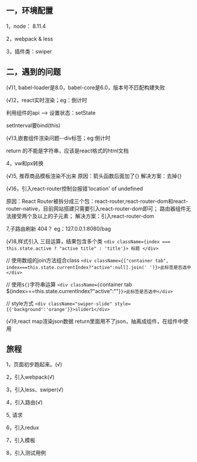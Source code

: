 ## 一，环境配置
1，node： 8.11.4

2，webpack & less 

3，插件类：swiper

## 二，遇到的问题
(√)1, babel-loader是8.0，babel-core是6.0，版本号不匹配构建失败

(√)2，react实时渲染；eg：倒计时

利用组件的api --> 设置状态：setState

setInterval要bind(this)

(√)3,嵌套组件渲染问题--div标签；eg:倒计时

return 的不能是字符串，应该是react格式的html文档

4，vw和px转换


(√)5, 推荐商品模板渲染不出来
原因：箭头函数后面加了{}
解决方案：去掉{}

(√)6，引入react-router控制台报错'location' of undefined

原因：React Router被拆分成三个包：react-router,react-router-dom和react-router-native，目前网站搭建只需要引入react-router-dom即可； 路由器组件无法接受两个及以上的子元素；
解决方案：引入react-router-dom

7,子路由刷新 404？
eg：127.0.0.1:8080/bag



(√)8,样式引入
 三目运算，结果包含多个类 
 `<div className={index === this.state.active ? "active title" : 'title'}> 标题 </div> `
 
 // 使用数组的join方法组合class 
 `<div className={["container tab", index===this.state.currentIndex?"active":null].join(' ')}>此标签是否选中</div> `
 
 // 使用`${}`字符串运算 
 `<div className={`container tab ${index===this.state.currentIndex?"active":""}`}>此标签是否选中</div>`
 
 // style方式
 `<div className="swiper-slide" style={{'background':'orange'}}>slider1</div>`
 
 (√)9,react map渲染json数据
 return里面用不了json，抽离成组件，在组件中使用
 
 
 

## 旅程

1，页面初步跑起来。(√)

2，引入webpack(√)

3，引入less、swiper(√)

4，引入路由(√)

5, 请求

6，引入redux

7，引入模板

8，引入测试用例
